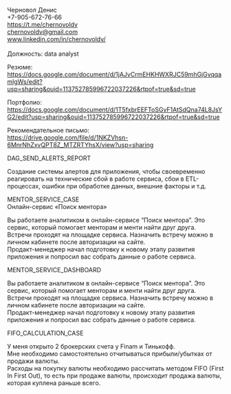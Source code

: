 Черновол Денис<br>
+7-905-672-76-66<br>
https://t.me/chernovoldv<br>
chernovoldv@gmail.com<br>
www.linkedin.com/in/chernovoldv/<br>
<br>
Должность: data analyst<br>

Резюме:<br>
https://docs.google.com/document/d/1jAJvCrmEHKHWXRJC59mhGjGvqqamlgWs/edit?usp=sharing&ouid=113752785996722037226&rtpof=true&sd=true<br>

Портфолио:<br>
https://docs.google.com/document/d/1T5fxbrEEFToSGvF1AtSdQna74L8JsYG2/edit?usp=sharing&ouid=113752785996722037226&rtpof=true&sd=true<br>

Рекомендательное письмо:<br>
https://drive.google.com/file/d/1NKZVhsn-6MnrNhZxvQPT8Z_MTZRTYhsX/view?usp=sharing<br>

DAG_SEND_ALERTS_REPORT<br>

Создание системы алертов для приложения, чтобы своевременно реагировать на технические сбой в работе сервиса, сбои в ETL-процессах, ошибки при обработке данных, внешние факторы и т.д.


MENTOR_SERVICE_CASE<br>
Онлайн-сервис «Поиск ментора»<br>

 Вы работаете аналитиком в онлайн-сервисе “Поиск ментора”. Это сервис, который помогает менторам и менти найти друг друга.<br>
 Встречи проходят на площадке сервиса. Назначить встречу можно в личном кабинете после авторизации на сайте.<br>
 Продакт-менеджер начал подготовку к новому этапу развития приложения и попросил вас собрать данные о работе сервиса.<br>

 
MENTOR_SERVICE_DASHBOARD<br>

 Вы работаете аналитиком в онлайн-сервисе “Поиск ментора”. Это сервис, который помогает менторам и менти найти друг друга.<br>
 Встречи проходят на площадке сервиса. Назначить встречу можно в личном кабинете после авторизации на сайте.<br>
 Продакт-менеджер начал подготовку к новому этапу развития приложения и попросил вас собрать данные о работе сервиса.<br>

FIFO_CALCULATION_CASE<br>

 У меня открыто 2 брокерских счета у Finam и Тинькофф. <br>
 Мне необходимо самостоятельно отчитываться прибыли/убытках от продажи валюты.<br>
 Расходы на покупку валюты необходимо рассчитать методом FIFO (First In First Out), то есть при продаже валюты, происходит продажа валюты, которая куплена раньше всего.<br>

